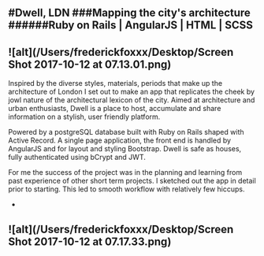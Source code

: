 #Dwell, LDN
###Mapping the city's architecture
######Ruby on Rails | AngularJS | HTML | SCSS
-
![alt](/Users/frederickfoxxx/Desktop/Screen Shot 2017-10-12 at 07.13.01.png)
-


Inspired by the diverse styles, materials, periods that make up the architecture of London I set out to make an app that replicates the cheek by jowl nature of the architectural lexicon of the city. Aimed at architecture and urban enthusiasts, Dwell is a place to host, accumulate and share information on a stylish, user friendly platform. 

Powered by a postgreSQL database built with Ruby on Rails shaped with Active Record.  A single page application, the front end is handled by AngularJS and for layout and styling Bootstrap. Dwell is safe as houses, fully authenticated using bCrypt and JWT.

For me the success of the project was in the planning and learning from past experience of other short term projects. I sketched out the app in detail prior to starting. This led to smooth workflow with relatively few hiccups.

-
![alt](/Users/frederickfoxxx/Desktop/Screen Shot 2017-10-12 at 07.17.33.png)
-